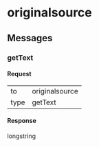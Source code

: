 ---
---

# originalsource #

## Messages ##

### getText ###

#### Request ####

<table>

<tr>
<td>to</td>
<td>originalsource</td>
</tr>

<tr>
<td>type</td>
<td>getText</td>
</tr>

</table>

#### Response ####
longstring
